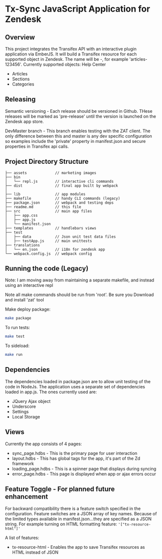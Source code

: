 Tx-Sync JavaScript Application for Zendesk
==================

## Overview
This project integrates the Transifex API with an interactive plugin application via EmberJS.  It will build a Transifex resource for each supported object in Zendesk.  The name will be <object type>-<Zendesk id>, for example 'articles-123456'.
Currently supported objects:
Help Center
- Articles
- Sections
- Categories


## Releasing

Semantic versioning -
Each release should be versioned in Github. THese releases will be marked as 'pre-release' until the version is launched on the Zendesk app store.

DevMaster branch -
This branch enables testing with the ZAT client.  The only difference between this and master is any dev specific configuration so examples include the 'private' property in manifest.json and secure properties in Transifex api calls.


## Project Directory Structure
```
├── assets             // marketing images
├── bin
│   └── repl.js        // interactive cli commands
├── dist               // final app built by webpack 
│   
├── lib                // app modules
├── makefile           // handy CLI commands (legacy)
├── package.json       // webpack and testing deps
├── readme.md          // this file
├── src                // main app files
│   ├── app.css
│   ├── app.js
│   └── manifest.json
├── templates          // handlebars views
├── test
│   ├── data           // Json unit test data files
│   ├── testApp.js     // main unittests
├── translations
│   └── en.json        // i18n for zendesk app
└── webpack.config.js  // webpack config
```
    
## Running the code (Legacy)

Note: I am moving away from maintaining a separate makefile, and instead using an interactive repl

Note all make commands should be run from 'root'.
Be sure you Download and install 'zat' tool

Make deploy package:
```bash
make package
```

To run tests:
```bash
make test
```

To sideload:
```bash
make run
```

## Dependencies

The dependencies loaded in package.json are to allow unit testing of the code in NodeJs.
The application uses a separate set of dependencies loaded in app.js.  The ones currently used are:
- JQuery Ajax object
- Underscore
- Settings
- Local Storage

## Views

Currently the app consists of 4 pages:
- sync_page.hdbs - This is the primary page for user interaction
- layout.hdbs - This has global tags for the app, it's part of the Zd framework
- loading_page.hdbs - This is a spinner page that displays during syncing
- error_page.hdbs - This page is displayed when app or ajax errors occur

## Feature Toggle - For planned future enhancement

For backward compatibility there is a feature switch specified in the configuration. Feature switches are a JSON array of key names.  Because of the limited types available in manifest.json...they are specified as a JSON string.
For example turning on HTML formatting feature: ```'["tx-resource-html"]'```

A list of features:
- tx-resource-html - Enables the app to save Transifex resources as HTML instead of JSON
